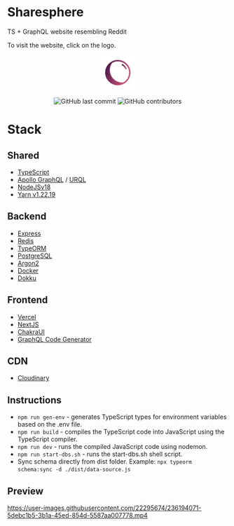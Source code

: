 # Sharesphere
TS + GraphQL website resembling Reddit 

To visit the website, click on the logo.

<a href="http://marcadrian.dev">
  <p align="center">
    <img height=80 src="https://raw.githubusercontent.com/marcadrian-it/sharesphere/main/client/sharesphere.png"/>
  </p>
</a>


<p align="center">
  <img alt="GitHub last commit" src="https://img.shields.io/github/last-commit/marcadrian-it/sharesphere?style=flat-square">
  <img alt="GitHub contributors" src="https://img.shields.io/github/contributors/marcadrian-it/sharesphere?style=flat-square">
</p>

# Stack

## Shared
- [TypeScript](https://www.typescriptlang.org/)
- [Apollo GraphQL](https://www.apollographql.com/) / [URQL](https://formidable.com/open-source/urql/)
- [NodeJSv18](https://nodejs.org/en/)
- [Yarn v1.22.19](https://yarnpkg.com/)

## Backend
- [Express](https://expressjs.com/)
- [Redis](https://redis.io/)
- [TypeORM](https://typeorm.io/#/)
- [PostgreSQL](https://www.postgresql.org/)
- [Argon2](https://github.com/P-H-C/phc-winner-argon2)
- [Docker](https://www.docker.com/)
- [Dokku](https://dokku.com/)

## Frontend
- [Vercel](https://vercel.com/)
- [NextJS](https://nextjs.org/)
- [ChakraUI](https://chakra-ui.com/)
- [GraphQL Code Generator](https://the-guild.dev/graphql/codegen)

## CDN
- [Cloudinary](https://cloudinary.com/)

## Instructions
- `npm run gen-env` - generates TypeScript types for environment variables based on the .env file.
- `npm run build` - compiles the TypeScript code into JavaScript using the TypeScript compiler.
- `npm run dev` - runs the compiled JavaScript code using nodemon.
- `npm run start-dbs.sh` - runs the start-dbs.sh shell script.
- Sync schema directly from dist folder.
Example: `npx typeorm schema:sync -d ./dist/data-source.js`

## Preview
https://user-images.githubusercontent.com/22295674/236194071-5debc1b5-3b1a-45ed-854d-5587aa007778.mp4

